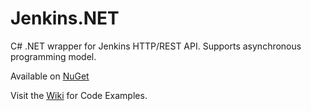 Jenkins.NET
===========

C# .NET wrapper for Jenkins HTTP/REST API. Supports asynchronous programming model.

Available on [NuGet](https://www.nuget.org/packages/jenkinsnet)

Visit the [Wiki](https://github.com/null511/Jenkins.NET/wiki) for Code Examples.
